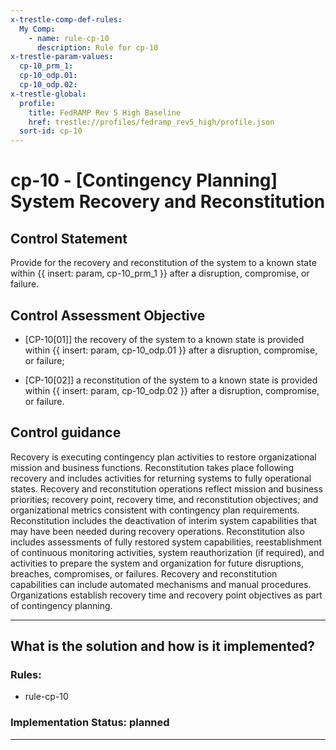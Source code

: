 ```yaml
---
x-trestle-comp-def-rules:
  My Comp:
    - name: rule-cp-10
      description: Rule for cp-10
x-trestle-param-values:
  cp-10_prm_1:
  cp-10_odp.01:
  cp-10_odp.02:
x-trestle-global:
  profile:
    title: FedRAMP Rev 5 High Baseline
    href: trestle://profiles/fedramp_rev5_high/profile.json
  sort-id: cp-10
---
```


# cp-10 - \[Contingency Planning\] System Recovery and Reconstitution

## Control Statement

Provide for the recovery and reconstitution of the system to a known state within {{ insert: param, cp-10_prm_1 }} after a disruption, compromise, or failure.

## Control Assessment Objective

- \[CP-10[01]\] the recovery of the system to a known state is provided within {{ insert: param, cp-10_odp.01 }} after a disruption, compromise, or failure;

- \[CP-10[02]\] a reconstitution of the system to a known state is provided within {{ insert: param, cp-10_odp.02 }} after a disruption, compromise, or failure.

## Control guidance

Recovery is executing contingency plan activities to restore organizational mission and business functions. Reconstitution takes place following recovery and includes activities for returning systems to fully operational states. Recovery and reconstitution operations reflect mission and business priorities; recovery point, recovery time, and reconstitution objectives; and organizational metrics consistent with contingency plan requirements. Reconstitution includes the deactivation of interim system capabilities that may have been needed during recovery operations. Reconstitution also includes assessments of fully restored system capabilities, reestablishment of continuous monitoring activities, system reauthorization (if required), and activities to prepare the system and organization for future disruptions, breaches, compromises, or failures. Recovery and reconstitution capabilities can include automated mechanisms and manual procedures. Organizations establish recovery time and recovery point objectives as part of contingency planning.

______________________________________________________________________

## What is the solution and how is it implemented?

<!-- For implementation status enter one of: implemented, partial, planned, alternative, not-applicable -->

<!-- Note that the list of rules under ### Rules: is read-only and changes will not be captured after assembly to JSON -->

<!-- Add control implementation description here for control: cp-10 -->

### Rules:

  - rule-cp-10

### Implementation Status: planned

______________________________________________________________________
